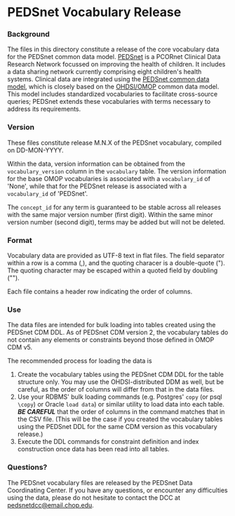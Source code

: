 # PEDSnet Vocabulary Release

### Background 
The files in this directory constitute a release of the core vocabulary data for the PEDSnet common data model.  [PEDSnet](http://www.pedsnet.info) is a PCORnet Clinical Data Research Network focussed on improving the health of children.  It includes a data sharing network currently comprising eight children's health systems.  Clinical data are integrated using the [PEDSnet common data model](https://github.com/PEDSnet/Data_Models/tree/master/PEDSnet), which is closely based on the [OHDSI/OMOP](http://www.ohdsi.org) common data model.  This model includes standardized vocabularies to facilitate cross-source queries; PEDSnet extends these vocabularies with terms necessary to address its requirements.

### Version

These files constitute release M.N.X of the PEDSnet vocabulary, compiled on DD-MON-YYYY.

Within the data, version information can be obtained from the `vocabulary_version` column in the `vocabulary` table.  The version information for the base OMOP vocabularies is associated with a `vocabulary_id` of 'None', while that for the PEDSnet release is associated with a `vocabulary_id` of 'PEDSnet'.

The `concept_id` for any term is guaranteed to be stable across all releases with the same major version number (first digit).  Within the same minor version number (second digit), terms may be added but will not be deleted.

### Format

Vocabulary data are provided as UTF-8 text in flat files.  The field separator within a row is a comma (,), and the quoting characer is a double-quote (").  The quoting character may be escaped within a quoted field by doubling ("").

Each file contains a header row indicating the order of columns.

### Use

The data files are intended for bulk loading into tables created using the PEDSnet CDM DDL.  As of PEDSnet CDM version 2, the vocabulary tables do not contain any elements or constraints beyond those defined in OMOP CDM v5.

The recommended process for loading the data is

1. Create the vocabulary tables using the PEDSnet CDM DDL for the table structure only.  You may use the OHDSI-distributed DDM as well, but be careful, as the order of columns will differ from that in the data files.
2. Use your RDBMS' bulk loading commands (e.g. Postgres' `copy` (or psql `\copy`) or Oracle `load data`) or similar utility to load data into each table.  **_BE CAREFUL_** that the order of columns in the command matches that in the CSV file.  (This will be the case if you created the vocabulary tables using the PEDSnet DDL for the same CDM version as this vocabulary release.)
3. Execute the DDL commands for constraint definition and index construction once data has been read into all tables.

### Questions?

The PEDSnet vocabulary files are released by the PEDSnet Data Coordinating Center.  If you have any questions, or encounter any difficulties using the data, please do not hesitate to contact the DCC at [pedsnetdcc@email.chop.edu](mailto:pedsnetdcc@email.chop.edu).
